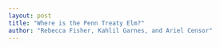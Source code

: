 ```yaml
---
layout: post
title: "Where is the Penn Treaty Elm?"
author: "Rebecca Fisher, Kahlil Garnes, and Ariel Censor"
---
```

<p align = "center><u>Summary Statement</u></p>
